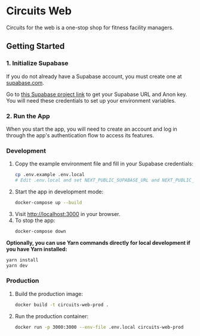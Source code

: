 # Circuits Web

Circuits for the web is a one-stop shop for fitness facility managers.

## Getting Started

### 1. Initialize Supabase

If you do not already have a Supabase account, you must create one at [supabase.com](https://supabase.com/).

Go to [this Supabase project link](https://supabase.com/dashboard/project/tlnfnyhwjognaflpsnfj) to get your Supabase URL and Anon key. You will need these credentials to set up your environment variables.

### 2. Run the App

When you start the app, you will need to create an account and log in through the app's authentication flow to access its features.

### Development

1. Copy the example environment file and fill in your Supabase credentials:
   ```sh
   cp .env.example .env.local
   # Edit .env.local and set NEXT_PUBLIC_SUPABASE_URL and NEXT_PUBLIC_SUPABASE_ANON_KEY
   ```
2. Start the app in development mode:
   ```sh
   docker-compose up --build
   ```
3. Visit [http://localhost:3000](http://localhost:3000) in your browser.
4. To stop the app:
   ```sh
   docker-compose down
   ```

**Optionally, you can use Yarn commands directly for local development if you have Yarn installed:**
```sh
yarn install
yarn dev
```

### Production

1. Build the production image:
   ```sh
   docker build -t circuits-web-prod .
   ```
2. Run the production container:
   ```sh
   docker run -p 3000:3000 --env-file .env.local circuits-web-prod
   ```
